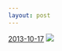 ```yaml
---
layout: post
---
```


<p>
  <time><a href="/98">2013-10-17</a></time>
  <a href="/98"><img src="{{ site.assets_url }}/98-640.jpg" srcset="{{ site.assets_url }}/98-1280.jpg 1280w, {{ site.assets_url }}/98-960.jpg 960w, {{ site.assets_url }}/98-640.jpg 640w, {{ site.assets_url }}/98-320.jpg 320w" sizes="(min-width: 700px) 50vw, calc(100vw - 2rem)" /></a>
</p>
